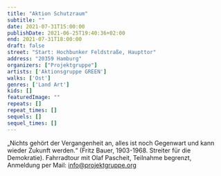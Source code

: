 ```yaml
---
title: "Aktion Schutzraum"
subtitle: ""
date: 2021-07-31T15:00:00
publishDate: 2021-06-25T19:40:36+02:00
end: 2021-07-31T18:00:00
draft: false
street: "Start: Hochbunker Feldstraße, Haupttor"
address: "20359 Hamburg"
organizers: ["Projektgruppe"]
artists: ['Aktionsgruppe GREEN']
walks: ['Ost']
genres: ['Land Art']
kids: []
featuredImage: ""
repeats: []
repeat_times: []
sequels: []
sequel_times: []
---
```


„Nichts gehört der Vergangenheit an, alles ist noch Gegenwart und kann wieder Zukunft werden.“ (Fritz Bauer, 1903-1968. Streiter für die Demokratie). Fahrradtour mit Olaf Pascheit, Teilnahme begrenzt, Anmeldung per Mail: info@projektgruppe.org